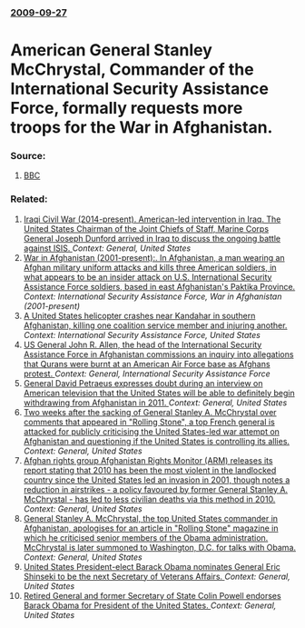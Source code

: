 ### [2009-09-27](/news/2009/09/27/index.md)

#  American General Stanley McChrystal, Commander of the International Security Assistance Force, formally requests more troops for the War in Afghanistan. 




### Source:

1. [BBC](http://news.bbc.co.uk/1/hi/world/south_asia/8276996.stm)

### Related:

1. [Iraqi Civil War (2014-present). American-led intervention in Iraq. The United States Chairman of the Joint Chiefs of Staff, Marine Corps General Joseph Dunford arrived in Iraq to discuss the ongoing battle against ISIS. ](/news/2015/10/20/iraqi-civil-war-2014-present-american-led-intervention-in-iraq-the-united-states-chairman-of-the-joint-chiefs-of-staff-marine-corps-g.md) _Context: General, United States_
2. [War in Afghanistan (2001-present):. In Afghanistan, a man wearing an Afghan military uniform attacks and kills three American soldiers, in what appears to be an insider attack on U.S. International Security Assistance Force soldiers, based in east Afghanistan's Paktika Province. ](/news/2013/06/8/war-in-afghanistan-2001-present-in-afghanistan-a-man-wearing-an-afghan-military-uniform-attacks-and-kills-three-american-soldiers-in-w.md) _Context: International Security Assistance Force, War in Afghanistan (2001-present)_
3. [A United States helicopter crashes near Kandahar in southern Afghanistan, killing one coalition service member and injuring another. ](/news/2013/03/16/a-united-states-helicopter-crashes-near-kandahar-in-southern-afghanistan-killing-one-coalition-service-member-and-injuring-another.md) _Context: International Security Assistance Force, United States_
4. [US General John R. Allen, the head of the International Security Assistance Force in Afghanistan commissions an inquiry into allegations that Qurans were burnt at an American Air Force base as Afghans protest. ](/news/2012/02/21/us-general-john-r-allen-the-head-of-the-international-security-assistance-force-in-afghanistan-commissions-an-inquiry-into-allegations-tha.md) _Context: General, International Security Assistance Force_
5. [General David Petraeus expresses doubt during an interview on American television that the United States will be able to definitely begin withdrawing from Afghanistan in 2011. ](/news/2010/08/15/general-david-petraeus-expresses-doubt-during-an-interview-on-american-television-that-the-united-states-will-be-able-to-definitely-begin-wi.md) _Context: General, United States_
6. [Two weeks after the sacking of General Stanley A. McChrystal over comments that appeared in "Rolling Stone", a top French general is attacked for publicly criticising the United States-led war attempt on Afghanistan and questioning if the United States is controlling its allies. ](/news/2010/07/9/two-weeks-after-the-sacking-of-general-stanley-a-mcchrystal-over-comments-that-appeared-in-rolling-stone-a-top-french-general-is-attacke.md) _Context: General, United States_
7. [Afghan rights group Afghanistan Rights Monitor (ARM) releases its report stating that 2010 has been the most violent in the landlocked country since the United States led an invasion in 2001, though notes a reduction in airstrikes - a policy favoured by former General Stanley A. McChrystal - has led to less civilian deaths via this method in 2010. ](/news/2010/07/12/afghan-rights-group-afghanistan-rights-monitor-arm-releases-its-report-stating-that-2010-has-been-the-most-violent-in-the-landlocked-count.md) _Context: General, United States_
8. [General Stanley A. McChrystal, the top United States commander in Afghanistan, apologises for an article in "Rolling Stone" magazine in which he criticised senior members of the Obama administration. McChrystal is later summoned to Washington, D.C. for talks with Obama. ](/news/2010/06/22/general-stanley-a-mcchrystal-the-top-united-states-commander-in-afghanistan-apologises-for-an-article-in-rolling-stone-magazine-in-whic.md) _Context: General, United States_
9. [ United States President-elect Barack Obama nominates General Eric Shinseki to be the next Secretary of Veterans Affairs. ](/news/2008/12/6/united-states-president-elect-barack-obama-nominates-general-eric-shinseki-to-be-the-next-secretary-of-veterans-affairs.md) _Context: General, United States_
10. [ Retired General and former Secretary of State Colin Powell endorses Barack Obama for President of the United States. ](/news/2008/10/19/retired-general-and-former-secretary-of-state-colin-powell-endorses-barack-obama-for-president-of-the-united-states.md) _Context: General, United States_
